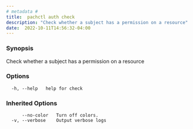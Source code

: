 ```yaml
---
# metadata # 
title:  pachctl auth check
description: "Check whether a subject has a permission on a resource"
date:  2022-10-11T14:56:32-04:00
---
```


### Synopsis

Check whether a subject has a permission on a resource

### Options

```
  -h, --help   help for check
```

### Inherited Options

```
      --no-color   Turn off colors.
  -v, --verbose    Output verbose logs
```

